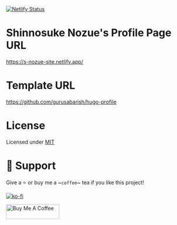 [![Netlify Status](https://api.netlify.com/api/v1/badges/8d415a0e-90c8-48c0-a8cd-1442cb114e31/deploy-status)](https://app.netlify.com/sites/s-nozue-site/deploys)

# Shinnosuke Nozue's Profile Page URL

https://s-nozue-site.netlify.app/

# Template URL

https://github.com/gurusabarish/hugo-profile

# License

Licensed under [MIT](LICENSE)

# 🤝 Support

Give a ⭐️ or buy me a ~`coffee`~ tea if you like this project!

[![ko-fi](https://ko-fi.com/img/githubbutton_sm.svg)](https://ko-fi.com/Q5Q7BFFGU)

<a href="https://www.buymeacoffee.com/gurusabarish" target="_blank" rel="noopener"><img src="https://cdn.buymeacoffee.com/buttons/v2/default-yellow.png" height="40" width="145" alt="Buy Me A Coffee"></a>